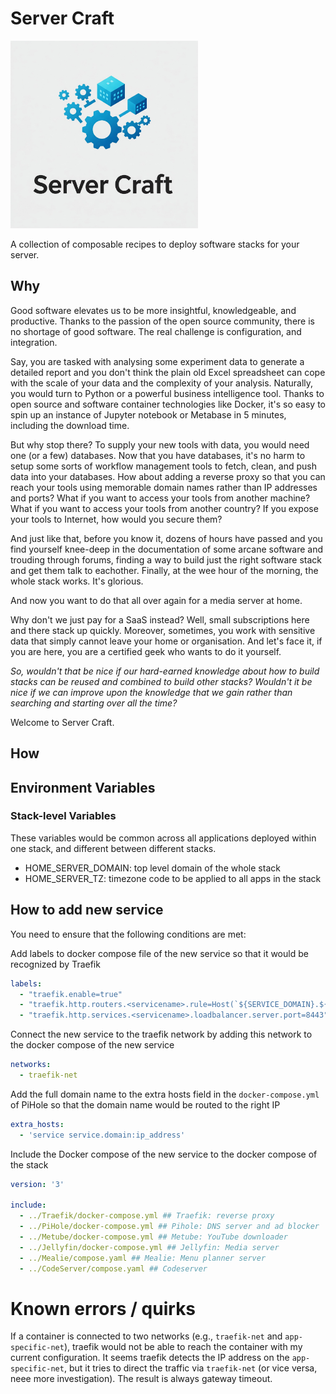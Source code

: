 # Server Craft

<img src="Assets/logo.jpg" alt="My Image" width="300" />

A collection of composable recipes to deploy software stacks for your server.

## Why

Good software elevates us to be more insightful, knowledgeable, and productive. Thanks to the passion of the open source community, there is no shortage of good software. The real challenge is configuration, and integration. 

Say, you are tasked with analysing some experiment data to generate a detailed report and you don't think the plain old Excel spreadsheet can cope with the scale of your data and the complexity of your analysis. Naturally, you would turn to Python or a powerful business intelligence tool. Thanks to open source and software container technologies like Docker, it's so easy to spin up an instance of Jupyter notebook or Metabase in 5 minutes, including the download time.  

But why stop there? To supply your new tools with data, you would need one (or a few) databases. Now that you have databases, it's no harm to setup some sorts of workflow management tools to fetch, clean, and push data into your databases. How about adding a reverse proxy so that you can reach your tools using memorable domain names rather than IP addresses and ports? What if you want to access your tools from another machine? What if you want to access your tools from another country? If you expose your tools to Internet, how would you secure them? 

And just like that, before you know it, dozens of hours have passed and you find yourself knee-deep in the documentation of some arcane software and trouding through forums, finding a way to build just the right software stack and get them talk to eachother. Finally, at the wee hour of the morning, the whole stack works. It's glorious. 

And now you want to do that all over again for a media server at home.

Why don't we just pay for a SaaS instead? Well, small subscriptions here and there stack up quickly. Moreover, sometimes, you work with sensitive data that simply cannot leave your home or organisation. And let's face it, if you are here, you are a certified geek who wants to do it yourself. 

*So, wouldn't that be nice if our hard-earned knowledge about how to build stacks can be reused and combined to build other stacks? Wouldn't it be nice if we can improve upon the knowledge that we gain rather than searching and starting over all the time?*

Welcome to Server Craft.

## How




## Environment Variables



### Stack-level Variables

These variables would be common across all applications deployed within one stack, and different between different stacks. 

- HOME_SERVER_DOMAIN: top level domain of the whole stack
- HOME_SERVER_TZ: timezone code to be applied to all apps in the stack



## How to add new service

You need to ensure that the following conditions are met:

Add labels to docker compose file of the new service so that it would be recognized by Traefik

```yaml
labels:
  - "traefik.enable=true"
  - "traefik.http.routers.<servicename>.rule=Host(`${SERVICE_DOMAIN}.${HOME_SERVER_DOMAIN}`)"
  - "traefik.http.services.<servicename>.loadbalancer.server.port=8443"
```

Connect the new service to the traefik network by adding this network to the docker compose of the new service

```yaml
networks:
  - traefik-net
```

Add the full domain name to the extra hosts field in the `docker-compose.yml` of PiHole so that the domain name would be routed to the right IP

```yaml
extra_hosts:
  - 'service service.domain:ip_address'
```

Include the Docker compose of the new service to the docker compose of the stack

```yaml
version: '3'

include:
  - ../Traefik/docker-compose.yml ## Traefik: reverse proxy
  - ../PiHole/docker-compose.yml ## Pihole: DNS server and ad blocker
  - ../Metube/docker-compose.yml ## Metube: YouTube downloader
  - ../Jellyfin/docker-compose.yml ## Jellyfin: Media server
  - ../Mealie/compose.yaml ## Mealie: Menu planner server
  - ../CodeServer/compose.yaml ## Codeserver
```


# Known errors / quirks

If a container is connected to two networks (e.g., `traefik-net` and `app-specific-net`), traefik would not be able to reach the container with my current configuration. It seems traefik detects the IP address on the `app-specific-net`, but it tries to direct the traffic via `traefik-net` (or vice versa, neee more investigation). The result is always gateway timeout.
